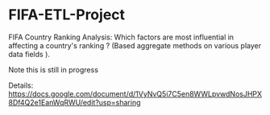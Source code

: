 # FIFA-ETL-Project
FIFA Country Ranking Analysis: Which factors are most influential in affecting a country's ranking ?  (Based aggregate methods on various player data fields ).



Note this is still in progress

Details: https://docs.google.com/document/d/1VyNvQ5i7C5en8WWLpvwdNosJHPX8Df4Q2e1EanWqRWU/edit?usp=sharing

